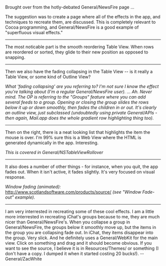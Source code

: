 

Brought over from the hotly-debated General/NewsFire page ...

The suggestion was to create a page where all of the effects in the app, and techniques to recreate them, are discussed.  This is completely relevant to Cocoa programming, and General/NewsFire is a good example of "superfluous visual effects."

----

The most noticable part is the smooth reordering Table View.  When rows are reordered or sorted, they glide to their new position as opposed to snapping.

----

Then we also have the fading collapsing in the Table View -- is it really a Table View, or some kind of Outline View?

*What 'fading collapsing' are you referring to? I'm not sure I know the effect you're talking about (I'm a regular General/NewsFire user). ... Ah. Never mind. The OP is referring to the "Groups" feature where you can add several feeds to a group. Opening or closing the group slides the rows below it up or down smoothly, then fades the children in or out. It's clearly an outline view, just subclassed (undoubtedly using private General/APIs - then again, Mail.app does the whole gradient row highlighting thing too).*

----

Then on the right, there is a neat looking list that highlights the item the mouse is over.  I'm 99% sure this is a Web View where the HTML is generated dynamically in the app.  Interesting.

*This is covered in General/NSTableViewRollover*

----

It also does a number of other things - for instance, when you quit, the app fades out. When it isn't active, it fades slightly. It's very focused on visual response.

*Window fading (animated):* http://www.scotlandsoftware.com/products/source/ *(see "Window Fade-out" example).*

----

I am very interrested in recreating some of these cool effects. I am a little more interrested in recreating iChat's groups because to me, they are much nicer than General/NewsFire's. When you collapse a group in General/NewsFire, the groups below it smoothly move up, but the items in the group you are collapsing fade out. In iChat, they items disappear into the group. Very slick. And he definitely uses a General/WebKit for the main view. Click on something and drag and it should become obvious. If you want to see the source, I believe it is in Resources/Themes/ or something (I don't have a copy. I dumped it when it started costing 20 bucks!).
--General/ZacWhite